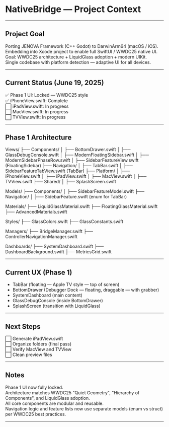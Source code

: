 # NativeBridge — Project Context

---

## Project Goal

Porting JENOVA Framework (C++ Godot) to DarwinArm64 (macOS / iOS).  
Embedding into Xcode project to enable full SwiftUI / WWDC25 native UI.  
Goal: WWDC25 architecture + LiquidGlass adoption + modern UIKit.  
Single codebase with platform detection — adaptive UI for all devices.

---

## Current Status (June 19, 2025)

✅ Phase 1 UI: Locked — WWDC25 style  
✅ iPhoneView.swift: Complete  
⬜ iPadView.swift: In progress  
⬜ MacView.swift: In progress  
⬜ TVView.swift: In progress  

---

## Phase 1 Architecture

Views/
├── Components/
│   ├── BottomDrawer.swift
│   ├── GlassDebugConsole.swift
│   ├── ModernFloatingSidebar.swift
│   ├── ModernSidebarPhaseRow.swift
│   ├── SidebarFeatureView.swift (FloatingSidebar)
├── Navigation/
│   ├── TabBar.swift
│   ├── SidebarFeatureTabView.swift (TabBar)
├── Platform/
│   ├── iPhoneView.swift
│   ├── iPadView.swift
│   ├── MacView.swift
│   ├── TVView.swift
├── Shared/
│   ├── SplashScreen.swift

Models/
├── Components/
│   ├── SidebarFeatureModel.swift
├── Navigation/
│   ├── SidebarFeature.swift (enum for TabBar)

Materials/
├── LiquidGlassMaterial.swift
├── FloatingGlassMaterial.swift
├── AdvancedMaterials.swift

Styles/
├── GlassColors.swift
├── GlassConstants.swift

Managers/
├── BridgeManager.swift
├── ControllerNavigationManager.swift

Dashboards/
├── SystemDashboard.swift
├── DashboardBackground.swift
├── MetricsGrid.swift

---

## Current UX (Phase 1)

- TabBar (floating — Apple TV style — top of screen)
- BottomDrawer (Debugger Dock — floating, draggable — with grabber)
- SystemDashboard (main content)
- GlassDebugConsole (inside BottomDrawer)
- SplashScreen (transition with LiquidGlass)

---

## Next Steps

⬜ Generate iPadView.swift  
⬜ Organize folders (final pass)  
⬜ Verify MacView and TVView  
⬜ Clean preview files  

---

## Notes

Phase 1 UI now fully locked.  
Architecture matches WWDC25 "Quiet Geometry", "Hierarchy of Components", and LiquidGlass adoption.  
All core components are modular and reusable.  
Navigation logic and feature lists now use separate models (enum vs struct) per WWDC25 best practices.

---
